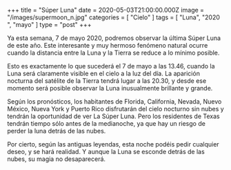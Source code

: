 +++
title = "Súper Luna"
date = 2020-05-03T21:00:00.000Z
image = "/images/supermoon_n.jpg"
categories = [ "Cielo" ]
tags = [ "Luna", "2020 ", "mayo" ]
type = "post"
+++

Ya esta semana, 7 de mayo 2020, podremos observar la última Súper Luna de este año. Este interesante y muy hermoso fenómeno natural ocurre cuando la distancia entre la Luna y la Tierra se reduce a lо mínimo posible.

Esto es exactamente lo que sucederá el 7 de mayo a las 13.46, cuando la Luna será claramente visible en el cielo a la luz del día. La aparición nocturna del satélite de la Tierra tendrá lugar a las 20.30, y desde ese momento será posible observar la Luna inusualmente brillante y grande.

Según los pronósticos, los habitantes de Florida, California, Nevada, Nuevo México, Nueva York y Puerto Rico disfrutarán del cielo nocturno sin nubes y tendrán la oportunidad de ver La Súper Luna. Pero los residentes de Texas tendrán tiempo sólo antes de la medianoche, ya que hay un riesgo de perder la luna detrás de las nubes.

Por cierto, según las antiguas leyendas, esta noche podéis pedir cualquier deseo, y se hará realidad. Y aunque la Luna se esconde detrás de las nubes, su magia no desaparecerá.

